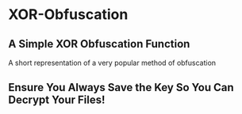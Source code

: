 # **XOR-Obfuscation**


## A Simple XOR Obfuscation Function



A short representation of a very popular method of obfuscation



## Ensure You Always Save the **Key** So You Can **Decrypt** Your Files!
